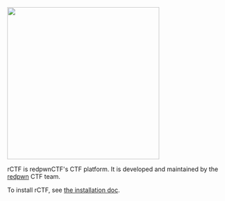 <img src="/assets/rctf-logotype-light-1024.png" width="350px">

rCTF is redpwnCTF's CTF platform. It is developed and maintained by the
[redpwn](https://redpwn.net) CTF team.

To install rCTF, see [the installation doc](installation.md).
